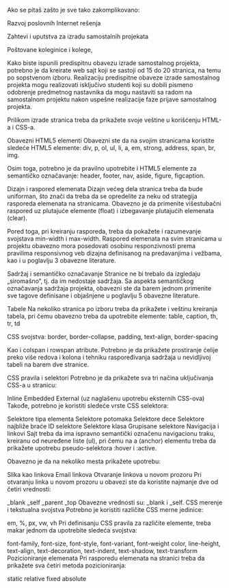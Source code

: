 Ako se pitaš zašto je sve tako zakomplikovano: 


Razvoj poslovnih Internet rešenja

Zahtevi i uputstva za izradu samostalnih projekata

Poštovane koleginice i kolege,


Kako biste ispunili predispitnu obavezu izrade samostalnog projekta, potrebno je da kreirate web sajt koji se sastoji od 15 do 20 stranica, na temu po sopstvenom izboru. Realizaciju predispitne obaveze izrade samostalnog projekta mogu realizovati isključivo studenti koji su dobili pismeno odobrenje predmetnog nastavnika da mogu nastaviti sa radom na samostalnom projektu nakon uspešne realizacije faze prijave samostalnog projekta.

Prilikom izrade stranica treba da prikažete svoje veštine u korišćenju HTML-a i CSS-a.

Obavezni HTML5 elementi
Obavezni ste da na svojim stranicama koristite sledeće HTML5 elemente:
div, p, ol, ul, li, a, em, strong, address, span, br, img.

Osim toga, potrebno je da pravilno upotrebite i HTML5 elemente za semantičko označavanje:
header, footer, nav, aside, figure, figcaption.

Dizajn i raspored elemenata
Dizajn većeg dela stranica treba da bude uniforman, što znači da treba da se opredelite za neku od strategija rasporeda elemenata na stranicama. Obavezno je da primenite višestubačni raspored uz plutajuće elemente (float) i izbegavanje plutajućih elemenata (clear).

Pored toga, pri kreiranju rasporeda, treba da pokažete i razumevanje svojstava min-width i max-width.
Raspored elemenata na svim stranicama u projektu obavezno mora posedovati osobinu responzivnosti prema pravilima responsivnog veb dizajna definisanog na predavanjima i vežbama, kao i u poglavlju 3 obavezne literature.

Sadržaj i semantičko označavanje
Stranice ne bi trebalo da izgledaju „siromašno“, tj. da im nedostaje sadržaja.
Sa aspekta semantičkog označavanja sadržaja projekta, obavezni ste da barem jednom primenite sve tagove definisane i objašnjene u poglavlju 5 obavezne literature.

Tabele
Na nekoliko stranica po izboru treba da prikažete i veštinu kreiranja tabela, pri čemu obavezno treba da upotrebite elemente:
table, caption, th, tr, td

CSS svojstva:
border, border-collapse, padding, text-align, border-spacing

Kao i colspan i rowspan atribute. Potrebno je da prikažete prostiranje ćelije preko više redova i kolona i tehniku raspoređivanja sadržaja u nevidljivoj tabeli na barem dve stranice.

CSS pravila i selektori
Potrebno je da prikažete sva tri načina uključivanja CSS-a u stranicu:

Inline
Embedded
External (uz naglašenu upotrebu eksternih CSS-ova)
Takođe, potrebno je koristiti sledeće vrste CSS selektora:

Selektore tipa elementa
Selektore potomaka
Selektore dece
Selektore najbliže braće
ID selektore
Selektore klasa
Grupisane selektore
Navigacija i linkovi
Sajt treba da ima ispravno semantički označenu navigacionu traku, kreiranu od neuređene liste (ul), pri čemu na a (anchor) elementu treba da prikažete upotrebu pseudo-selektora :hover i :active.

Obavezno je da na nekoliko mesta prikažete upotrebu:

Slika kao linkova
Email linkova
Otvaranje linkova u novom prozoru
Pri otvaranju linka u novom prozoru u obavezi ste da koristite najmanje dve od četiri vrednosti:

_blank
_self
_parent
_top
Obavezne vrednosti su: _blank i _self.
CSS merenje i tekstualna svojstva
Potrebno je koristiti različite CSS merne jedinice:

em, %, px, vw, vh
Pri definisanju CSS pravila za različite elemente, treba makar jednom da upotrebite sledeća svojstva:

font-family, font-size, font-style, font-variant, font-weight
color, line-height, text-align, text-decoration, text-indent, text-shadow, text-transform
Pozicioniranje elemenata
Pri rasporedu elemenata na stranici treba da prikažete sva četiri metoda pozicioniranja:

static
relative
fixed
absolute
